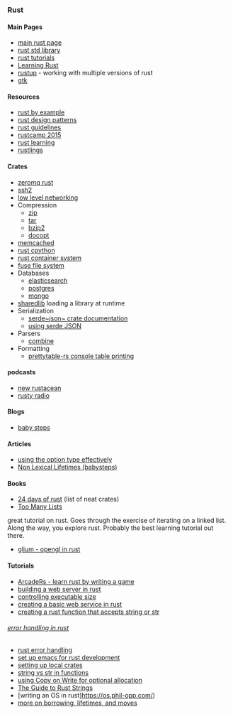 ### Rust<span class="tag" data-tag-name="rust"></span>

#### Main Pages

- [main rust page](https://www.rust-lang.org/documentation.html)
- [rust std library](https://doc.rust-lang.org/std/)
- [rust tutorials](http://hackr.io/tutorials/rust)<span class="tag" data-tag-name="tutorial"></span>
- [Learning Rust](https://github.com/ctjhoa/rust-learning)
- [rustup](https://github.com/rust-lang-nursery/rustup.rs) - working with multiple versions of rust
- [gtk](rust/gtk/intro.md)
#### Resources

- [rust by example](http://rustbyexample.com/)
- [rust design patterns](https://github.com/nrc/patterns)
- [rust guidelines](http://aturon.github.io/)
- [rustcamp 2015](http://confreaks.tv/events/rustcamp2015)
- [rust learning](https://github.com/ctjhoa/rust-learning)
- [rustlings](https://github.com/carols10cents/rustlings)

#### Crates

- [zeromq rust](https://github.com/erickt/rust-zmq)
- [ssh2](https://github.com/alexcrichton/ssh2-rs)
- [low level networking](https://github.com/libpnet/libpnet)
- Compression
    - [zip](https://github.com/slackito/zip)
    - [tar](https://github.com/alexcrichton/tar-rs)
    - [bzip2](https://github.com/alexcrichton/bzip2-rs)
    - [docopt](https://github.com/docopt/docopt.rs)
- [memcached](https://github.com/jaysonsantos/bmemcached-rs)
- [rust cpython](https://github.com/dgrunwald/rust-cpython)
- [rust container system](https://github.com/tailhook/vagga)
- [fuse file system](https://github.com/zargony/rust-fuse)
- Databases
    - [elasticsearch](https://github.com/benashford/rs-es)
    - [postgres](https://github.com/sfackler/rust-postgres)
    - [mongo](https://github.com/mongodb-labs/mongo-rust-driver-prototype)
- [sharedlib](https://tyleo.github.io/sharedlib/doc/sharedlib/index.html) loading a library at runtime
- Serialization
    - [serde~json~ crate documentation](https://serde-rs.github.io/json/serde_json/index.html)
    - [using serde JSON](https://github.com/serde-rs/json)
- Parsers
    - [combine](https://marwes.github.io/combine/combine/index.html)<span class="tag" data-tag-name="5star"></span>
- Formatting
    - [prettytable-rs console table printing](https://github.com/phsym/prettytable-rs)

#### podcasts

- [new rustacean](http://www.newrustacean.com/)
- [rusty radio](https://soundcloud.com/posix4e/sets/rustyradio)

#### Blogs

- [baby steps](http://smallcultfollowing.com/babysteps/)

#### Articles

- [using the option type effectively](https://blog.8thlight.com/uku-taht/2015/04/29/using-the-option-type-effectively.html)
- [Non Lexical Lifetimes (babysteps)](http://smallcultfollowing.com/babysteps/blog/2016/04/27/non-lexical-lifetimes-introduction/)

#### Books
- [24 days of rust](http://zsiciarz.github.io/24daysofrust/) (list of neat crates)
- [Too Many Lists](http://cglab.ca/~abeinges/blah/too-many-lists/book/README.html)<span class="tag" data-tag-name="tutorial"></span><span class="tag" data-tag-name="book"></span><span class="tag" data-tag-name="5"></span><span class="tag" data-tag-name="star"></span>

great tutorial on rust. Goes through the exercise of iterating on a
linked list. Along the way, you explore rust. Probably the best learning
tutorial out there.

- [glium - opengl in rust](https://tomaka.github.io/glium/book/index.html)

#### Tutorials<span class="tag" data-tag-name="tutorial"></span>

- [ArcadeRs - learn rust by writing a game](https://jadpole.github.io/arcaders/arcaders-1-0)
- [building a web server in rust](https://dfockler.github.io/2016/05/20/web-server.html)<span class="tag" data-tag-name="tutorial"></span><span class="tag" data-tag-name="web"></span>
- [controlling executable size](https://lifthrasiir.github.io/rustlog/why-is-a-rust-executable-large.html)
- [creating a basic web service in rust](http://hermanradtke.com/2016/05/16/creating-a-basic-webservice-in-rust.html)<span class="tag" data-tag-name="tutorial"></span><span class="tag" data-tag-name="web"></span>
- [creating a rust function that accepts string or str](http://hermanradtke.com/2015/05/06/creating-a-rust-function-that-accepts-string-or-str.html)

###### [error handling in rust](https://doc.rust-lang.org/book/error-handling.html#the-try-macro)<span class="tag" data-tag-name="5star"></span>
- [rust error handling](http://blog.burntsushi.net/rust-error-handling/)<span class="tag" data-tag-name="5star"></span>
- [set up emacs for rust development](http://julienblanchard.com/2016/fancy-rust-development-with-emacs/)
- [setting up local crates](https://gillesleblanc.wordpress.com/2014/10/10/using-a-local-crate-with-cargo/)
- [string vs str in functions](http://hermanradtke.com/2015/05/03/string-vs-str-in-rust-functions.html)
- [using Copy on Write for optional allocation](http://hermanradtke.com/2015/05/29/creating-a-rust-function-that-returns-string-or-str.html)<span class="tag" data-tag-name="5star"></span>
- [The Guide to Rust Strings](http://www.steveklabnik.com/rust-issue-17340/)
- [writing an OS in rust]https://os.phil-opp.com/)<span class="tag" data-tag-name="tutorial"></span><span class="tag" data-tag-name="rust"></span><span class="tag" data-tag-name="os"></span>
- [more on borrowing, lifetimes, and moves](https://medium.com/@bugaevc/understanding-rust-ownership-borrowing-lifetimes-ff9ee9f79a9c#.s9rmhcok1)
